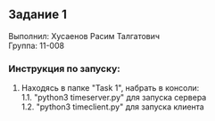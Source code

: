 ## Задание 1
Выполнил: Хусаенов Расим Талгатович\
Группа: 11-008

### Инструкция по запуску:
1. Находясь в папке "Task 1", набрать в консоли:\
  1.1. "python3 timeserver.py" для запуска сервера\
  1.2. "python3 timeclient.py" для запуска клиента
